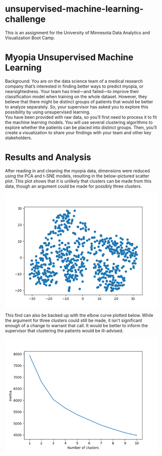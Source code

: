 # unsupervised-machine-learning-challenge
This is an assignment for the University of Minnesota Data Analytics and Visualization Boot Camp.
<br>

# Myopia Unsupervised Machine Learning
Background:
You are on the data science team of a medical research company that’s interested in finding better ways to predict myopia, or nearsightedness. Your team has tried—and failed—to improve their classification model when training on the whole dataset. However, they believe that there might be distinct groups of patients that would be better to analyze separately. So, your supervisor has asked you to explore this possibility by using unsupervised learning.
<br>
You have been provided with raw data, so you’ll first need to process it to fit the machine learning models. You will use several clustering algorithms to explore whether the patients can be placed into distinct groups. Then, you’ll create a visualization to share your findings with your team and other key stakeholders.
<br>

# Results and Analysis
After reading in and cleaning the myopia data, dimensions were reduced using the PCA and t-SNE models, resulting in the below-pictured scatter plot. This plot shows that it is unlikely that clusters can be made from this data, though an argument could be made for possibly three clusters.
<br>

![Scatter Plot](Resources/scatter.png)
<br>

This find can also be backed up with the elbow curve plotted below. While the argument for three clusters could still be made, it isn't significant enough of a change to warrant that call. It would be better to inform the supervisor that clustering the patients would be ill-advised.
<br>

![Elbow Curve](Resources/elbow.png)